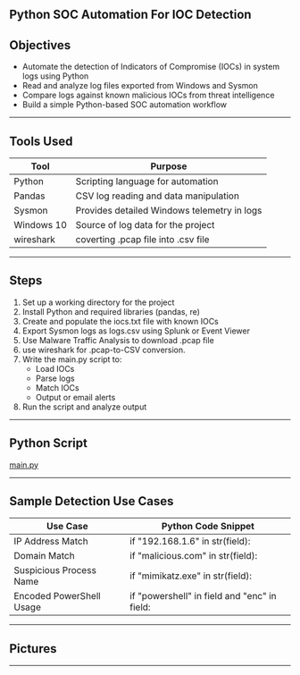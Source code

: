 ## Python SOC Automation For IOC Detection

##  Objectives
- Automate the detection of Indicators of Compromise (IOCs) in system logs using Python  
- Read and analyze log files exported from Windows and Sysmon  
- Compare logs against known malicious IOCs from threat intelligence   
- Build a simple Python-based SOC automation workflow

---

##  Tools Used

| Tool         | Purpose                                              |
|--------------|------------------------------------------------------|
| Python       | Scripting language for automation                    |
| Pandas       | CSV log reading and data manipulation                |
| Sysmon       | Provides detailed Windows telemetry in logs          |
| Windows 10   | Source of log data for the project                   |
| wireshark    | coverting .pcap file into .csv file                  |


---

##  Steps

1. Set up a working directory for the project  
2. Install Python and required libraries (pandas, re)  
3. Create and populate the iocs.txt file with known IOCs  
4. Export Sysmon logs as logs.csv using Splunk or Event Viewer
5. Use Malware Traffic Analysis to download .pcap file
6. use wireshark for .pcap-to-CSV conversion.
7. Write the main.py script to:
   - Load IOCs  
   - Parse logs  
   - Match IOCs  
   - Output or email alerts  
8. Run the script and analyze output  
---

## Python Script

  <a href="https://github.com/Ajao-Ibrahim/Python-Script/blob/main/README.md?plain=1">main.py</a>

---

##  Sample Detection Use Cases

| Use Case                 | Python Code Snippet                              |
|--------------------------|--------------------------------------------------|
| IP Address Match         | if "192.168.1.6" in str(field):                  |
| Domain Match             | if "malicious.com" in str(field):                |
| Suspicious Process Name  | if "mimikatz.exe" in str(field):                 |
| Encoded PowerShell Usage | if "powershell" in field and "enc" in field:     |

---
## Pictures

---
